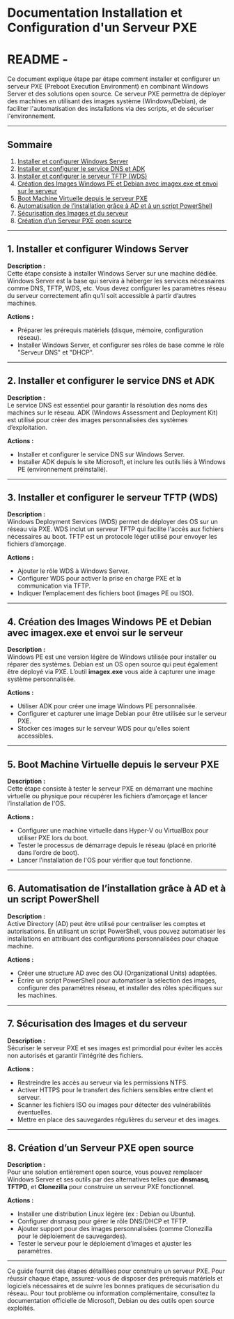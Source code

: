 # Documentation Installation et Configuration d'un Serveur PXE 

# README -

Ce document explique étape par étape comment installer et configurer un serveur PXE (Preboot Execution Environment) en combinant Windows Server et des solutions open source. Ce serveur PXE permettra de déployer des machines en utilisant des images système (Windows/Debian), de faciliter l'automatisation des installations via des scripts, et de sécuriser l'environnement.

---

## Sommaire

1. [Installer et configurer Windows Server](#1-installer-et-configurer-windows-server)  
2. [Installer et configurer le service DNS et ADK](#2-installer-et-configurer-le-service-dns-et-adk)  
3. [Installer et configurer le serveur TFTP (WDS)](#3-installer-et-configurer-le-serveur-tftp-wds)  
4. [Création des Images Windows PE et Debian avec imagex.exe et envoi sur le serveur](#4-création-des-images-windows-pe-et-debian-avec-imagexexe-et-envoi-sur-le-serveur)  
5. [Boot Machine Virtuelle depuis le serveur PXE](#5-boot-machine-virtuelle-depuis-le-serveur-pxe)  
6. [Automatisation de l’installation grâce à AD et à un script PowerShell](#6-automatisation-de-linstallation-grâce-à-ad-et-à-un-script-powershell)  
7. [Sécurisation des Images et du serveur](#7-sécurisation-des-images-et-du-serveur)  
8. [Création d’un Serveur PXE open source](#8-création-dun-serveur-pxe-open-source)  

---

## 1. Installer et configurer Windows Server

**Description :**  
Cette étape consiste à installer Windows Server sur une machine dédiée. Windows Server est la base qui servira à héberger les services nécessaires comme DNS, TFTP, WDS, etc. Vous devez configurer les paramètres réseau du serveur correctement afin qu’il soit accessible à partir d’autres machines.

**Actions :**  
- Préparer les prérequis matériels (disque, mémoire, configuration réseau).  
- Installer Windows Server, et configurer ses rôles de base comme le rôle "Serveur DNS" et "DHCP".  

---

## 2. Installer et configurer le service DNS et ADK

**Description :**  
Le service DNS est essentiel pour garantir la résolution des noms des machines sur le réseau. ADK (Windows Assessment and Deployment Kit) est utilisé pour créer des images personnalisées des systèmes d’exploitation. 

**Actions :**  
- Installer et configurer le service DNS sur Windows Server.  
- Installer ADK depuis le site Microsoft, et inclure les outils liés à Windows PE (environnement préinstallé).  

---

## 3. Installer et configurer le serveur TFTP (WDS)

**Description :**  
Windows Deployment Services (WDS) permet de déployer des OS sur un réseau via PXE. WDS inclut un serveur TFTP qui facilite l'accès aux fichiers nécessaires au boot. TFTP est un protocole léger utilisé pour envoyer les fichiers d’amorçage.

**Actions :**  
- Ajouter le rôle WDS à Windows Server.  
- Configurer WDS pour activer la prise en charge PXE et la communication via TFTP.  
- Indiquer l’emplacement des fichiers boot (images PE ou ISO).  

---

## 4. Création des Images Windows PE et Debian avec imagex.exe et envoi sur le serveur

**Description :**  
Windows PE est une version légère de Windows utilisée pour installer ou réparer des systèmes. Debian est un OS open source qui peut également être déployé via PXE. L’outil **imagex.exe** vous aide à capturer une image système personnalisée.

**Actions :**  
- Utiliser ADK pour créer une image Windows PE personnalisée.  
- Configurer et capturer une image Debian pour être utilisée sur le serveur PXE.  
- Stocker ces images sur le serveur WDS pour qu'elles soient accessibles.  

---

## 5. Boot Machine Virtuelle depuis le serveur PXE

**Description :**  
Cette étape consiste à tester le serveur PXE en démarrant une machine virtuelle ou physique pour récupérer les fichiers d’amorçage et lancer l’installation de l'OS.

**Actions :**  
- Configurer une machine virtuelle dans Hyper-V ou VirtualBox pour utiliser PXE lors du boot.  
- Tester le processus de démarrage depuis le réseau (placé en priorité dans l’ordre de boot).  
- Lancer l’installation de l'OS pour vérifier que tout fonctionne.  

---

## 6. Automatisation de l’installation grâce à AD et à un script PowerShell

**Description :**  
Active Directory (AD) peut être utilisé pour centraliser les comptes et autorisations. En utilisant un script PowerShell, vous pouvez automatiser les installations en attribuant des configurations personnalisées pour chaque machine.

**Actions :**  
- Créer une structure AD avec des OU (Organizational Units) adaptées.  
- Écrire un script PowerShell pour automatiser la sélection des images, configurer des paramètres réseau, et installer des rôles spécifiques sur les machines.  

---

## 7. Sécurisation des Images et du serveur

**Description :**  
Sécuriser le serveur PXE et ses images est primordial pour éviter les accès non autorisés et garantir l’intégrité des fichiers.

**Actions :**  
- Restreindre les accès au serveur via les permissions NTFS.  
- Activer HTTPS pour le transfert des fichiers sensibles entre client et serveur.  
- Scanner les fichiers ISO ou images pour détecter des vulnérabilités éventuelles.  
- Mettre en place des sauvegardes régulières du serveur et des images.  

---

## 8. Création d’un Serveur PXE open source

**Description :**  
Pour une solution entièrement open source, vous pouvez remplacer Windows Server et ses outils par des alternatives telles que **dnsmasq**, **TFTPD**, et **Clonezilla** pour construire un serveur PXE fonctionnel.

**Actions :**  
- Installer une distribution Linux légère (ex : Debian ou Ubuntu).  
- Configurer dnsmasq pour gérer le rôle DNS/DHCP et TFTP.  
- Ajouter support pour des images personnalisées (comme Clonezilla pour le déploiement de sauvegardes).  
- Tester le serveur pour le déploiement d’images et ajuster les paramètres.  

---

Ce guide fournit des étapes détaillées pour construire un serveur PXE. Pour réussir chaque étape, assurez-vous de disposer des prérequis matériels et logiciels nécessaires et de suivre les bonnes pratiques de sécurisation du réseau. Pour tout problème ou information complémentaire, consultez la documentation officielle de Microsoft, Debian ou des outils open source exploités.
